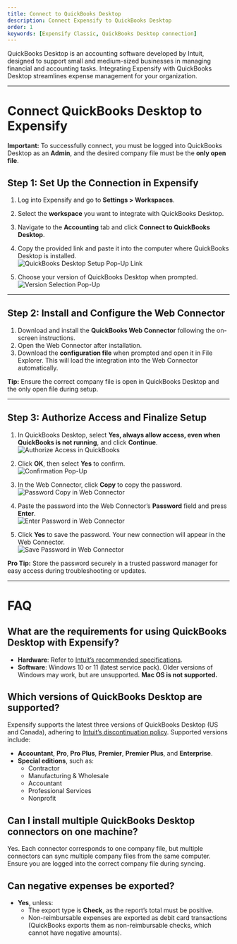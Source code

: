 ```yaml
---
title: Connect to QuickBooks Desktop
description: Connect Expensify to QuickBooks Desktop
order: 1
keywords: [Expensify Classic, QuickBooks Desktop connection]
---
```


<div id="expensify-classic" markdown="1">

QuickBooks Desktop is an accounting software developed by Intuit, designed to support small and medium-sized businesses in managing financial and accounting tasks. Integrating Expensify with QuickBooks Desktop streamlines expense management for your organization.

---

# Connect QuickBooks Desktop to Expensify

**Important:** To successfully connect, you must be logged into QuickBooks Desktop as an **Admin**, and the desired company file must be the **only open file**.

## Step 1: Set Up the Connection in Expensify
1. Log into Expensify and go to **Settings > Workspaces**.
2. Select the **workspace** you want to integrate with QuickBooks Desktop.
3. Navigate to the **Accounting** tab and click **Connect to QuickBooks Desktop**.
4. Copy the provided link and paste it into the computer where QuickBooks Desktop is installed.  
   ![QuickBooks Desktop Setup Pop-Up Link](https://help.expensify.com/assets/images/QBO_desktop_01.png)

5. Choose your version of QuickBooks Desktop when prompted.  
   ![Version Selection Pop-Up](https://help.expensify.com/assets/images/QBO_desktop_02.png)

---

## Step 2: Install and Configure the Web Connector
1. Download and install the **QuickBooks Web Connector** following the on-screen instructions.
2. Open the Web Connector after installation.
3. Download the **configuration file** when prompted and open it in File Explorer. This will load the integration into the Web Connector automatically.

**Tip:** Ensure the correct company file is open in QuickBooks Desktop and the only open file during setup.

---

## Step 3: Authorize Access and Finalize Setup
1. In QuickBooks Desktop, select **Yes, always allow access, even when QuickBooks is not running**, and click **Continue**.  
   ![Authorize Access in QuickBooks](https://help.expensify.com/assets/images/QBO_desktop_04.png)

2. Click **OK**, then select **Yes** to confirm.  
    ![Confirmation Pop-Up](https://help.expensify.com/assets/images/QBO_desktop_05.png)

3. In the Web Connector, click **Copy** to copy the password.  
    ![Password Copy in Web Connector](https://help.expensify.com/assets/images/QBO_desktop_06.png)

4. Paste the password into the Web Connector’s **Password** field and press **Enter**.  
    ![Enter Password in Web Connector](https://help.expensify.com/assets/images/QBO_desktop_08.png)

5. Click **Yes** to save the password. Your new connection will appear in the Web Connector.  
    ![Save Password in Web Connector](https://help.expensify.com/assets/images/QBO_desktop_07.png)

**Pro Tip:** Store the password securely in a trusted password manager for easy access during troubleshooting or updates.

---

# FAQ

## What are the requirements for using QuickBooks Desktop with Expensify?
- **Hardware**: Refer to [Intuit’s recommended specifications](https://quickbooks.intuit.com/learn-support/en-us/help-article/install-products/system-requirements-quickbooks-desktop-2022/L9664spDA_US_en_US).
- **Software**: Windows 10 or 11 (latest service pack). Older versions of Windows may work, but are unsupported. **Mac OS is not supported.**

## Which versions of QuickBooks Desktop are supported?
Expensify supports the latest three versions of QuickBooks Desktop (US and Canada), adhering to [Intuit’s discontinuation policy](https://quickbooks.intuit.com/learn-support/en-us/help-article/feature-preferences/quickbooks-desktop-service-discontinuation-policy/L17cXxlie_US_en_US). Supported versions include:
- **Accountant**, **Pro**, **Pro Plus**, **Premier**, **Premier Plus**, and **Enterprise**.
- **Special editions**, such as:
  - Contractor
  - Manufacturing & Wholesale
  - Accountant
  - Professional Services
  - Nonprofit

## Can I install multiple QuickBooks Desktop connectors on one machine?
Yes. Each connector corresponds to one company file, but multiple connectors can sync multiple company files from the same computer. Ensure you are logged into the correct company file during syncing.

## Can negative expenses be exported?
- **Yes**, unless:
  - The export type is **Check**, as the report’s total must be positive.
  - Non-reimbursable expenses are exported as debit card transactions (QuickBooks exports them as non-reimbursable checks, which cannot have negative amounts).

</div>
